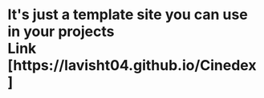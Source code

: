 <h1>It's just a template site you can use in your projects <br>Link [https://lavisht04.github.io/Cinedex]</h1>
